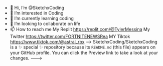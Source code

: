 - 👋 Hi, I’m @SketchxCoding
- 👀 I’m interested in Coding
- 🌱 I’m currently learning coding
- 💞️ I’m looking to collaborate on life
- 📫 How to reach me My Replit https://replit.com/@TylerMessina My Twitter https://twitter.com/FORTNITENEWSRea MY Tiktok https://www.tiktok.com/@astral_rbx
-->
SketchxCoding/SketchxCoding is a ✨ special ✨ repository because its `README.md` (this file) appears on your GitHub profile.
You can click the Preview link to take a look at your changes.
--->
